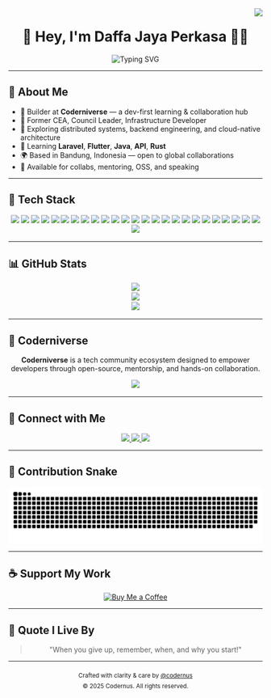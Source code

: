 <!-- GitHub README Profile: Daffa Jaya Perkasa -->

<img align="right" src="https://visitor-badge.laobi.icu/badge?page_id=codernus.codernus" />

<h1 align="center">👋 Hey, I'm Daffa Jaya Perkasa 👨‍💻</h1>

<div align="center">
  <img src="https://readme-typing-svg.herokuapp.com?font=Fira+Code&weight=500&pause=1000&color=61DAFB&center=true&vCenter=true&width=550&lines=Software+Engineer+%7C+Analyst+Consultant;Ex-CEA+%7C+Council+President+%7C+Infra+Dev" alt="Typing SVG" />
</div>


---

## 🚀 About Me

- 💼 Builder at **Coderniverse** — a dev-first learning & collaboration hub
- 🧠 Former CEA, Council Leader, Infrastructure Developer
- 🔭 Exploring distributed systems, backend engineering, and cloud-native architecture
- 🌱 Learning **Laravel**, **Flutter**, **Java**, **API**, **Rust**
- 🌍 Based in Bandung, Indonesia — open to global collaborations
- 🤝 Available for collabs, mentoring, OSS, and speaking

---

## 🧠 Tech Stack

<div align="center">

<!-- Languages -->
<img src="https://img.shields.io/badge/TypeScript-3178C6?style=for-the-badge&logo=typescript&logoColor=white" />
<img src="https://img.shields.io/badge/JavaScript-F7DF1E?style=for-the-badge&logo=javascript&logoColor=black" />
<img src="https://img.shields.io/badge/Python-3776AB?style=for-the-badge&logo=python&logoColor=white" />
<img src="https://img.shields.io/badge/Go-00ADD8?style=for-the-badge&logo=go&logoColor=white" />
<img src="https://img.shields.io/badge/Rust-000000?style=for-the-badge&logo=rust&logoColor=white" />

<!-- Frontend -->
<img src="https://img.shields.io/badge/React-61DAFB?style=for-the-badge&logo=react&logoColor=black" />
<img src="https://img.shields.io/badge/Next.js-000000?style=for-the-badge&logo=next.js&logoColor=white" />
<img src="https://img.shields.io/badge/TailwindCSS-06B6D4?style=for-the-badge&logo=tailwindcss&logoColor=white" />
<img src="https://img.shields.io/badge/HTML5-E34F26?style=for-the-badge&logo=html5&logoColor=white" />
<img src="https://img.shields.io/badge/CSS3-1572B6?style=for-the-badge&logo=css3&logoColor=white" />

<!-- Backend & Infra -->
<img src="https://img.shields.io/badge/Node.js-339933?style=for-the-badge&logo=nodedotjs&logoColor=white" />
<img src="https://img.shields.io/badge/Express.js-000000?style=for-the-badge&logo=express&logoColor=white" />
<img src="https://img.shields.io/badge/Docker-2496ED?style=for-the-badge&logo=docker&logoColor=white" />
<img src="https://img.shields.io/badge/Kubernetes-326CE5?style=for-the-badge&logo=kubernetes&logoColor=white" />
<img src="https://img.shields.io/badge/Nginx-009639?style=for-the-badge&logo=nginx&logoColor=white" />
<img src="https://img.shields.io/badge/Firebase-FFCA28?style=for-the-badge&logo=firebase&logoColor=black" />
<img src="https://img.shields.io/badge/Vercel-000000?style=for-the-badge&logo=vercel&logoColor=white" />

<!-- Databases -->
<img src="https://img.shields.io/badge/MySQL-4479A1?style=for-the-badge&logo=mysql&logoColor=white" />
<img src="https://img.shields.io/badge/MongoDB-47A248?style=for-the-badge&logo=mongodb&logoColor=white" />
<img src="https://img.shields.io/badge/PlanetScale-000000?style=for-the-badge&logo=planetscale&logoColor=white" />

<!-- Tools -->
<img src="https://img.shields.io/badge/Postman-FF6C37?style=for-the-badge&logo=postman&logoColor=white" />
<img src="https://img.shields.io/badge/VScode-007ACC?style=for-the-badge&logo=visualstudiocode&logoColor=white" />
<img src="https://img.shields.io/badge/Figma-F24E1E?style=for-the-badge&logo=figma&logoColor=white" />
<img src="https://img.shields.io/badge/Git-F05032?style=for-the-badge&logo=git&logoColor=white" />
<img src="https://img.shields.io/badge/GitHub-181717?style=for-the-badge&logo=github&logoColor=white" />
<img src="https://img.shields.io/badge/Linux-FCC624?style=for-the-badge&logo=linux&logoColor=black" />

</div>


---

## 📊 GitHub Stats

<div align="center">
  <img src="https://github-readme-streak-stats.herokuapp.com/?user=codernus&theme=react&border_radius=10" />
  <br/>
  <img src="https://github-readme-stats.vercel.app/api?username=codernus&show_icons=true&theme=react&count_private=true&border_radius=10" />
  <br/>
  <img src="https://github-readme-stats.vercel.app/api/top-langs/?username=codernus&layout=compact&langs_count=10&theme=react&hide=html" />
</div>

---

## 🌌 Coderniverse

<div align="center">
  <p><strong>Coderniverse</strong> is a tech community ecosystem designed to empower developers through open-source, mentorship, and hands-on collaboration.</p>
  <a href="https://github.com/coderniverse" target="_blank">
    <img src="https://img.shields.io/badge/Explore%20Coderniverse-000000?style=for-the-badge&logo=github&logoColor=white" />
  </a>
</div>

---

## 🤝 Connect with Me

<div align="center">
  <a href="mailto:dapajayaperkasa@gmail.com">
    <img src="https://img.shields.io/badge/Gmail-EA4335?style=for-the-badge&logo=gmail&logoColor=white" />
  </a>
  <a href="https://instagram.com/dayprksa" target="_blank">
    <img src="https://img.shields.io/badge/Instagram-E4405F?style=for-the-badge&logo=instagram&logoColor=white" />
  </a>
  <a href="https://discord.com/users/1374287264409976852" target="_blank">
    <img src="https://img.shields.io/badge/Discord-5865F2?style=for-the-badge&logo=discord&logoColor=white" />
  </a>
</div>


---

## 🐍 Contribution Snake

<p align="center">
  <picture>
    <source media="(prefers-color-scheme: dark)" srcset="https://raw.githubusercontent.com/codernus/codernus/output/github-snake-dark.svg" />
    <source media="(prefers-color-scheme: light)" srcset="https://raw.githubusercontent.com/codernus/codernus/output/github-snake.svg" />
    <img alt="github-snake" src="https://raw.githubusercontent.com/codernus/codernus/output/github-snake.svg" />
  </picture>
</p>

---

## ☕ Support My Work

<div align="center">
  <a href="https://ko-fi.com/codernus" target="_blank">
    <img src="https://storage.ko-fi.com/cdn/kofi2.png?v=3" height="40" alt="Buy Me a Coffee" />
  </a>
</div>

---

## 💬 Quote I Live By

<blockquote align="center">
  "When you give up, remember, when, and why you start!"
</blockquote>

---

<div align="center">
  <sub>Crafted with clarity & care by <a href="https://github.com/codernus">@codernus</a></sub><br/>
  <sub>© 2025 Codernus. All rights reserved.</sub>
</div>
